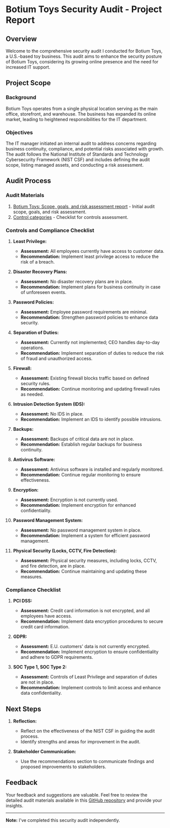 # Botium Toys Security Audit - Project Report

## Overview

Welcome to the comprehensive security audit I conducted for Botium Toys, a U.S.-based toy business. This audit aims to enhance the security posture of Botium Toys, considering its growing online presence and the need for increased IT support.

## Project Scope

### Background

Botium Toys operates from a single physical location serving as the main office, storefront, and warehouse. The business has expanded its online market, leading to heightened responsibilities for the IT department.

### Objectives

The IT manager initiated an internal audit to address concerns regarding business continuity, compliance, and potential risks associated with growth. The audit follows the National Institute of Standards and Technology Cybersecurity Framework (NIST CSF) and includes defining the audit scope, listing managed assets, and conducting a risk assessment.

## Audit Process

### Audit Materials

1. [Botium Toys: Scope, goals, and risk assessment report](https://github.com/JustinAntunes-Cardoso/Botium-Toys-Security-Audit/blob/main/Botium-Toys-Scope-goals-and-risk-assessment-report.docx) - Initial audit scope, goals, and risk assessment.
2. [Control categories](https://github.com/JustinAntunes-Cardoso/Botium-Toys-Security-Audit/blob/main/Control-categories.docx) - Checklist for controls assessment.

### Controls and Compliance Checklist

1. **Least Privilege:**
   - **Assessment:** All employees currently have access to customer data.
   - **Recommendation:** Implement least privilege access to reduce the risk of a breach.

2. **Disaster Recovery Plans:**
   - **Assessment:** No disaster recovery plans are in place.
   - **Recommendation:** Implement plans for business continuity in case of unforeseen events.

3. **Password Policies:**
   - **Assessment:** Employee password requirements are minimal.
   - **Recommendation:** Strengthen password policies to enhance data security.

4. **Separation of Duties:**
   - **Assessment:** Currently not implemented; CEO handles day-to-day operations.
   - **Recommendation:** Implement separation of duties to reduce the risk of fraud and unauthorized access.

5. **Firewall:**
   - **Assessment:** Existing firewall blocks traffic based on defined security rules.
   - **Recommendation:** Continue monitoring and updating firewall rules as needed.

6. **Intrusion Detection System (IDS):**
   - **Assessment:** No IDS in place.
   - **Recommendation:** Implement an IDS to identify possible intrusions.

7. **Backups:**
   - **Assessment:** Backups of critical data are not in place.
   - **Recommendation:** Establish regular backups for business continuity.

8. **Antivirus Software:**
   - **Assessment:** Antivirus software is installed and regularly monitored.
   - **Recommendation:** Continue regular monitoring to ensure effectiveness.

9. **Encryption:**
   - **Assessment:** Encryption is not currently used.
   - **Recommendation:** Implement encryption for enhanced confidentiality.

10. **Password Management System:**
    - **Assessment:** No password management system in place.
    - **Recommendation:** Implement a system for efficient password management.

11. **Physical Security (Locks, CCTV, Fire Detection):**
    - **Assessment:** Physical security measures, including locks, CCTV, and fire detection, are in place.
    - **Recommendation:** Continue maintaining and updating these measures.

### Compliance Checklist

1. **PCI DSS:**
   - **Assessment:** Credit card information is not encrypted, and all employees have access.
   - **Recommendation:** Implement data encryption procedures to secure credit card information.

2. **GDPR:**
   - **Assessment:** E.U. customers' data is not currently encrypted.
   - **Recommendation:** Implement encryption to ensure confidentiality and adhere to GDPR requirements.

3. **SOC Type 1, SOC Type 2:**
   - **Assessment:** Controls of Least Privilege and separation of duties are not in place.
   - **Recommendation:** Implement controls to limit access and enhance data confidentiality.

## Next Steps

1. **Reflection:**
   - Reflect on the effectiveness of the NIST CSF in guiding the audit process.
   - Identify strengths and areas for improvement in the audit.

2. **Stakeholder Communication:**
   - Use the recommendations section to communicate findings and proposed improvements to stakeholders.

## Feedback

Your feedback and suggestions are valuable. Feel free to review the detailed audit materials available in this [GitHub repository](https://github.com/JustinAntunes-Cardoso/Botium-Toys-Security-Audit) and provide your insights.

---

**Note:** I've completed this security audit independently.

